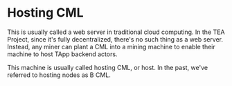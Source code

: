 # Hosting CML

This is usually called a web server in traditional cloud computing. In the TEA Project, since it's fully decentralized, there's no such thing as a web server. Instead, any miner can plant a CML into a mining machine to enable their machine to host TApp backend actors.

This machine is usually called hosting CML, or host. In the past, we've referred to hosting nodes as B CML.
